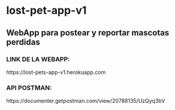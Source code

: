 # lost-pet-app-v1

<h2>WebApp para postear y reportar mascotas perdidas</h2>

<h3>LINK DE LA WEBAPP:</h3> https://lost-pets-app-v1.herokuapp.com <br>
<h3>API POSTMAN:</h3> https://documenter.getpostman.com/view/20788135/UzQyq3bV

